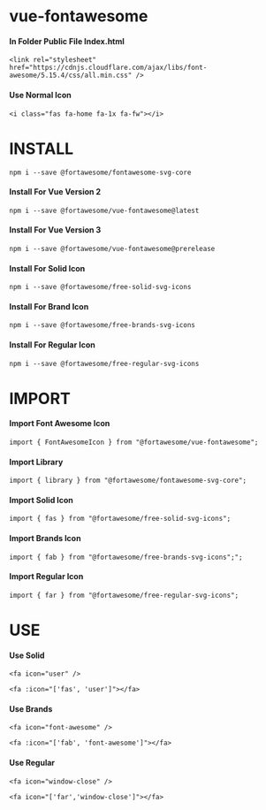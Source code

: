 # vue-fontawesome

#### In Folder Public File Index.html

```
<link rel="stylesheet" href="https://cdnjs.cloudflare.com/ajax/libs/font-awesome/5.15.4/css/all.min.css" />
``` 
#### Use Normal Icon
```
<i class="fas fa-home fa-1x fa-fw"></i>
```
# INSTALL
```
npm i --save @fortawesome/fontawesome-svg-core
```
#### Install For Vue Version 2
```
npm i --save @fortawesome/vue-fontawesome@latest
```
#### Install For Vue Version 3
```
npm i --save @fortawesome/vue-fontawesome@prerelease
```
#### Install For Solid Icon
```
npm i --save @fortawesome/free-solid-svg-icons
```
#### Install For Brand Icon
```
npm i --save @fortawesome/free-brands-svg-icons
```
#### Install For Regular Icon
```
npm i --save @fortawesome/free-regular-svg-icons
```
# IMPORT
#### Import Font Awesome Icon
```
import { FontAwesomeIcon } from "@fortawesome/vue-fontawesome";
```
#### Import Library
```
import { library } from "@fortawesome/fontawesome-svg-core";
```
#### Import Solid Icon
```
import { fas } from "@fortawesome/free-solid-svg-icons";
```
#### Import Brands Icon
```
import { fab } from "@fortawesome/free-brands-svg-icons";";
```
#### Import Regular Icon
```
import { far } from "@fortawesome/free-regular-svg-icons";
```
# USE
#### Use Solid
```
<fa icon="user" />
```
```
<fa :icon="['fas', 'user']"></fa>
```
#### Use Brands
```
<fa icon="font-awesome" />
```
```
<fa :icon="['fab', 'font-awesome']"></fa>
```
#### Use Regular
```
<fa icon="window-close" />
```
```
<fa icon="['far','window-close']"></fa>
```